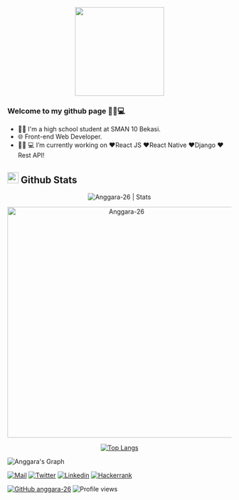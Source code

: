 <p align="center">

  <img src="https://c.tenor.com/yCFHzEvKa9MAAAAi/hello.gif" height="200" />
</p>

### Welcome to my github page 👩‍💻💻

- 👨‍🎓 I'm a high school student at SMAN 10 Bekasi.
- 🌐 Front-end Web Developer.
- 👩🏻‍ 💻 I’m currently working on ❤️React JS ❤️React Native ❤️Django ❤️Rest API!

## <img src="https://th.bing.com/th/id/R.011db7f1e14cdcefd5ed8b056f70d038?rik=NHHx7PD%2bLTi5YA&riu=http%3a%2f%2fui.trinine.net%2fwp%2fwp-content%2fuploads%2f2016%2f06%2f20160602_GraphAnimeIcon.gif&ehk=TXXGvgTPI6i%2f5xQe%2fW3mnT36hQPfIBwZcQsaKAlJWhs%3d&risl=&pid=ImgRaw&r=0" width="25"> <b>Github Stats</b>

 <div align="center">
<img src="https://github-readme-stats.vercel.app/api?username=anggara-26&count_private=true&show_icons=true&theme=highcontrast&include_all_commits=true" alt="Anggara-26 | Stats" />
   
   <a href="https://github.com/anggara-26"><img src="https://github-profile-summary-cards.vercel.app/api/cards/profile-details?username=anggara-26&theme=dracula&hide_border=true"  width="520" alt="Anggara-26"/></a>

   [![Top Langs](https://github-readme-stats.vercel.app/api/top-langs/?username=anggara-26&theme=tokyonight)](https://github.com/anggara-26/github-readme-stats)
 
  </div>
  
![Anggara's Graph](https://activity-graph.herokuapp.com/graph?username=anggara-26&area=true&hide_border=true&theme=dracula)

  
[![Mail](https://img.shields.io/badge/-Say%20Hi!-black?style=for-the-badge&logo=gmail)](mailto:anggara.roshandi.putra5@gmail.com)
[![Twitter](https://img.shields.io/badge/-Twitter-black?style=for-the-badge&logo=twitter)](https://twitter.com/AnggaraRoshandi)
[![Linkedin](https://img.shields.io/badge/-LinkedIn-black?style=for-the-badge&logo=Linkedin)](https://www.linkedin.com/in/https://www.linkedin.com/in/anggara-roshandi-843193209/)
[![Hackerrank](https://img.shields.io/badge/-Hackerrank-black?style=for-the-badge&logo=Hackerrank)](https://www.hackerrank.com/anggara_roshand2?tab=topactivity)



[![GitHub anggara-26](https://img.shields.io/github/followers/anggara-26?label=follow&style=social&logoColor=black)](https://github.com/anggara-26)
![Profile views](https://gpvc.arturio.dev/anggara-26)
